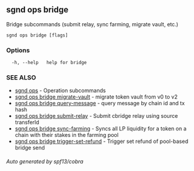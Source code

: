 ## sgnd ops bridge

Bridge subcommands (submit relay, sync farming, migrate vault, etc.)

```
sgnd ops bridge [flags]
```

### Options

```
  -h, --help   help for bridge
```

### SEE ALSO

* [sgnd ops](sgnd_ops.md)	 - Operation subcommands
* [sgnd ops bridge migrate-vault](sgnd_ops_bridge_migrate-vault.md)	 - migrate token vault from v0 to v2
* [sgnd ops bridge query-message](sgnd_ops_bridge_query-message.md)	 - query message by chain id and tx hash
* [sgnd ops bridge submit-relay](sgnd_ops_bridge_submit-relay.md)	 - Submit cbridge relay using source transferId
* [sgnd ops bridge sync-farming](sgnd_ops_bridge_sync-farming.md)	 - Syncs all LP liquidity for a token on a chain with their stakes in the farming pool
* [sgnd ops bridge trigger-set-refund](sgnd_ops_bridge_trigger-set-refund.md)	 - Trigger set refund of pool-based bridge send

###### Auto generated by spf13/cobra

